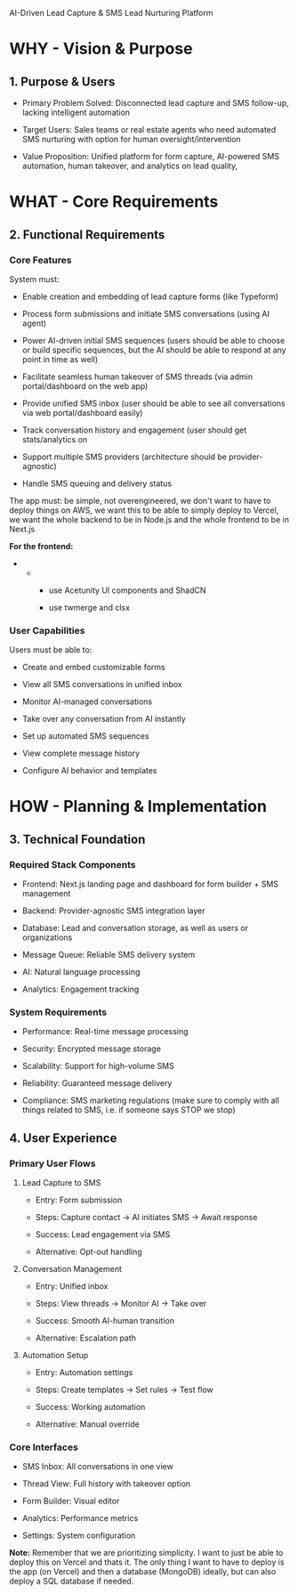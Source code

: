 AI-Driven Lead Capture & SMS Lead Nurturing Platform

# WHY - Vision & Purpose

## 1. Purpose & Users

- Primary Problem Solved: Disconnected lead capture and SMS follow-up, lacking intelligent automation

- Target Users: Sales teams or real estate agents who need automated SMS nurturing with option for human oversight/intervention

- Value Proposition: Unified platform for form capture, AI-powered SMS automation, human takeover, and analytics on lead quality,

# WHAT - Core Requirements

## 2. Functional Requirements

### Core Features

System must:

- Enable creation and embedding of lead capture forms (like Typeform)

- Process form submissions and initiate SMS conversations (using AI agent)

- Power AI-driven initial SMS sequences (users should be able to choose or build specific sequences, but the AI should be able to respond at any point in time as well)

- Facilitate seamless human takeover of SMS threads (via admin portal/dashboard on the web app)

- Provide unified SMS inbox (user should be able to see all conversations via web portal/dashboard easily)

- Track conversation history and engagement (user should get stats/analytics on

- Support multiple SMS providers (architecture should be provider-agnostic)

- Handle SMS queuing and delivery status

The app must: be simple, not overengineered, we don't want to have to deploy things on AWS, we want this to be able to simply deploy to Vercel, we want the whole backend to be in Node.js and the whole frontend to be in Next.js

**For the frontend:**

- - - use Acetunity UI components and ShadCN

    - use twmerge and clsx

### User Capabilities

Users must be able to:

- Create and embed customizable forms

- View all SMS conversations in unified inbox

- Monitor AI-managed conversations

- Take over any conversation from AI instantly

- Set up automated SMS sequences

- View complete message history

- Configure AI behavior and templates

# HOW - Planning & Implementation

## 3. Technical Foundation

### Required Stack Components

- Frontend: Next.js landing page and dashboard for form builder + SMS management

- Backend: Provider-agnostic SMS integration layer

- Database: Lead and conversation storage, as well as users or organizations

- Message Queue: Reliable SMS delivery system

- AI: Natural language processing

- Analytics: Engagement tracking

### System Requirements

- Performance: Real-time message processing

- Security: Encrypted message storage

- Scalability: Support for high-volume SMS

- Reliability: Guaranteed message delivery

- Compliance: SMS marketing regulations (make sure to comply with all things related to SMS, i.e. if someone says STOP we stop)

## 4. User Experience

### Primary User Flows

1. Lead Capture to SMS

   - Entry: Form submission

   - Steps: Capture contact → AI initiates SMS → Await response

   - Success: Lead engagement via SMS

   - Alternative: Opt-out handling

2. Conversation Management

   - Entry: Unified inbox

   - Steps: View threads → Monitor AI → Take over

   - Success: Smooth AI-human transition

   - Alternative: Escalation path

3. Automation Setup

   - Entry: Automation settings

   - Steps: Create templates → Set rules → Test flow

   - Success: Working automation

   - Alternative: Manual override

### Core Interfaces

- SMS Inbox: All conversations in one view

- Thread View: Full history with takeover option

- Form Builder: Visual editor

- Analytics: Performance metrics

- Settings: System configuration

**Note:** Remember that we are prioritizing simplicity. I want to just be able to deploy this on Vercel and thats it. The only thing I want to have to deploy is the app (on Vercel) and then a database (MongoDB) ideally, but can also deploy a SQL database if needed.
